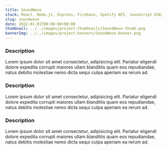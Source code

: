 ```yaml
---
title: SoundWave
stack: React, Node.js, Express, Firebase, Spotify API, JavaScript ES6, HTML & CSS
slug: soundwave
date: 2022-01-01T00:00:00+00:00
thumbnail: ../../images/project-thumbnails/SoundWave-thumb.png
bannerImg: ../../images/project-banners/SoundWave-banner.png
---
```


### Description

Lorem ipsum dolor sit amet consectetur, adipisicing elit. Pariatur eligendi dolore expedita corrupti maiores ullam blanditiis quam eos repudiandae, natus debitis molestiae nemo dicta sequi culpa aperiam ea rerum ad.

### Description

Lorem ipsum dolor sit amet consectetur, adipisicing elit. Pariatur eligendi dolore expedita corrupti maiores ullam blanditiis quam eos repudiandae, natus debitis molestiae nemo dicta sequi culpa aperiam ea rerum ad.

### Description

Lorem ipsum dolor sit amet consectetur, adipisicing elit. Pariatur eligendi dolore expedita corrupti maiores ullam blanditiis quam eos repudiandae, natus debitis molestiae nemo dicta sequi culpa aperiam ea rerum ad.
